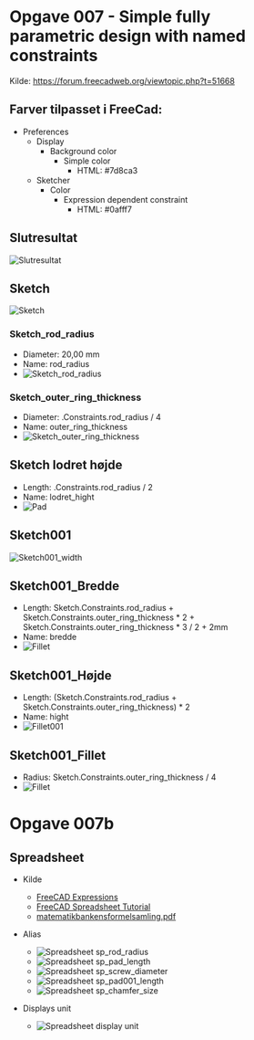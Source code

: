# Opgave 007 - Simple fully parametric design with named constraints

Kilde: https://forum.freecadweb.org/viewtopic.php?t=51668

## Farver tilpasset i FreeCad:

* Preferences
  * Display
    * Background color
      * Simple color
        * HTML: #7d8ca3
  * Sketcher
    * Color
      * Expression dependent constraint
        * HTML: #0afff7

## Slutresultat

![Slutresultat](./Images/Slutresultat_2022-12-08%2019-19-12.png)

## Sketch

![Sketch](./Images/Sketch_2022-12-08_19-27-14.png)  

### Sketch_rod_radius 

* Diameter: 20,00 mm
* Name: rod_radius  
* ![Sketch_rod_radius](./Images/Sketch_rod_radius_2022-12-08_19-30-04.png)  

### Sketch_outer_ring_thickness

* Diameter: .Constraints.rod_radius / 4
* Name: outer_ring_thickness  
* ![Sketch_outer_ring_thickness](./Images/Sketch_outer_ring_thickness_2022-12-08_19-21-46.png)

## Sketch lodret højde

* Length: .Constraints.rod_radius / 2
* Name: lodret_hight  
* ![Pad](./Images/Sketch_lodret_hight_2022-12-08_19-24-17.png)

## Sketch001

![Sketch001_width](./Images/Sketch001_2022-12-08_19-38-28.png)

## Sketch001_Bredde

* Length: Sketch.Constraints.rod_radius + Sketch.Constraints.outer_ring_thickness * 2 + Sketch.Constraints.outer_ring_thickness * 3 / 2 + 2mm
* Name: bredde
* ![Fillet](./Images/Sketch001_bredde_2022-12-08_19-40-44.png)

## Sketch001_Højde

* Length: (Sketch.Constraints.rod_radius + Sketch.Constraints.outer_ring_thickness) * 2
* Name: hight
* ![Fillet001](./Images/Sketch001_hight_2022-12-08_19-43-51.png)

## Sketch001_Fillet

* Radius: Sketch.Constraints.outer_ring_thickness / 4
* ![Fillet](./Images/Fillet_2022-12-08_19-49-30.png)

# Opgave 007b

## Spreadsheet

* Kilde
  * [FreeCAD Expressions](https://wiki.freecadweb.org/Expressions)
  * [FreeCAD Spreadsheet Tutorial](https://www.youtube.com/watch?v=dzDP8PC-tdU)
  * [matematikbankensformelsamling.pdf](http://www.matematikbanken.dk/matematikbankensformelsamling.pdf)

* Alias
  * ![Spreadsheet sp_rod_radius](./Images/Spreadsheet_01_2022-12-09_09-19-35.png)
  * ![Spreadsheet sp_pad_length](./Images/Spreadsheet_02_2022-12-09_09-26-10.png)
  * ![Spreadsheet sp_screw_diameter](./Images/Spreadsheet_03_2022-12-09_09-27-01.png)
  * ![Spreadsheet sp_pad001_length](./Images/Spreadsheet_04_2022-12-09_09-27-33.png)
  * ![Spreadsheet sp_chamfer_size](./Images/Spreadsheet_05_2022-12-09_09-27-41.png)
* Displays unit
  * ![Spreadsheet display unit](./Images/Spreadsheet_06_2022-12-09_09-29-55.png)



